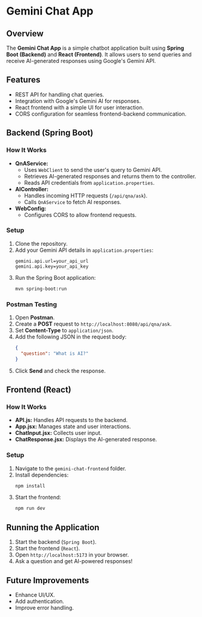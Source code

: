 # Gemini Chat App

## Overview
The **Gemini Chat App** is a simple chatbot application built using **Spring Boot (Backend)** and **React (Frontend)**. It allows users to send queries and receive AI-generated responses using Google's Gemini API.

## Features
- REST API for handling chat queries.
- Integration with Google's Gemini AI for responses.
- React frontend with a simple UI for user interaction.
- CORS configuration for seamless frontend-backend communication.

## Backend (Spring Boot)
### How It Works
- **QnAService:**
  - Uses `WebClient` to send the user's query to Gemini API.
  - Retrieves AI-generated responses and returns them to the controller.
  - Reads API credentials from `application.properties`.
- **AIController:**
  - Handles incoming HTTP requests (`/api/qna/ask`).
  - Calls `QnAService` to fetch AI responses.
- **WebConfig:**
  - Configures CORS to allow frontend requests.

### Setup
1. Clone the repository.
2. Add your Gemini API details in `application.properties`:
   ```properties
   gemini.api.url=your_api_url
   gemini.api.key=your_api_key
   ```
3. Run the Spring Boot application:
   ```sh
   mvn spring-boot:run
   ```

### Postman Testing
1. Open **Postman**.
2. Create a **POST** request to `http://localhost:8080/api/qna/ask`.
3. Set **Content-Type** to `application/json`.
4. Add the following JSON in the request body:
   ```json
   {
     "question": "What is AI?"
   }
   ```
5. Click **Send** and check the response.

## Frontend (React)
### How It Works
- **API.js:** Handles API requests to the backend.
- **App.jsx:** Manages state and user interactions.
- **ChatInput.jsx:** Collects user input.
- **ChatResponse.jsx:** Displays the AI-generated response.

### Setup
1. Navigate to the `gemini-chat-frontend` folder.
2. Install dependencies:
   ```sh
   npm install
   ```
3. Start the frontend:
   ```sh
   npm run dev
   ```

## Running the Application
1. Start the backend (`Spring Boot`).
2. Start the frontend (`React`).
3. Open `http://localhost:5173` in your browser.
4. Ask a question and get AI-powered responses!

## Future Improvements
- Enhance UI/UX.
- Add authentication.
- Improve error handling.
